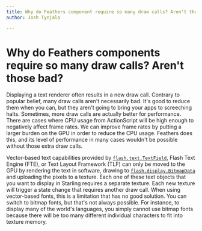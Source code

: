 ```yaml
---
title: Why do Feathers component require so many draw calls? Aren't those bad?  
author: Josh Tynjala

---
```

# Why do Feathers components require so many draw calls? Aren't those bad?

Displaying a text renderer often results in a new draw call. Contrary to popular belief, many draw calls aren't necessarily bad. It's good to reduce them when you can, but they aren't going to bring your apps to screeching halts. Sometimes, more draw calls are actually better for performance. There are cases where CPU usage from ActionScript will be high enough to negatively affect frame rates. We can improve frame rates by putting a larger burden on the GPU in order to reduce the CPU usage. Feathers does this, and its level of performance in many cases wouldn't be possible without those extra draw calls.

Vector-based text capabilities provided by [`flash.text.TextField`](http://help.adobe.com/en_US/FlashPlatform/reference/actionscript/3/flash/text/TextField.html), Flash Text Engine (FTE), or Text Layout Framework (TLF) can only be moved to the GPU by rendering the text in software, drawing to [`flash.display.BitmapData`](http://help.adobe.com/en_US/FlashPlatform/reference/actionscript/3/flash/display/BitmapData.html) and uploading the pixels to a texture. Each one of these text objects that you want to display in Starling requires a separate texture. Each new texture will trigger a state change that requires another draw call. When using vector-based fonts, this is a limitation that has no good solution. You can switch to bitmap fonts, but that's not always possible. For instance, to display many of the world's languages, you simply cannot use bitmap fonts because there will be too many different individual characters to fit into texture memory.